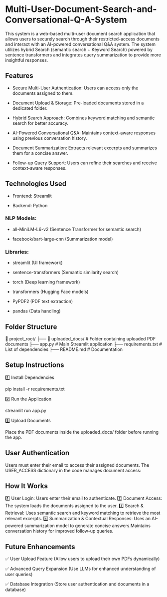 # **Multi-User-Document-Search-and-Conversational-Q-A-System**
This system is a web-based multi-user document search application that allows users to securely search through their restricted-access documents and interact with an AI-powered conversational Q&A system. The system utilizes hybrid Search (semantic search + Keyword Search) powered by sentence transformers and integrates query summarization to provide more insightful responses.

## **Features**

* Secure Multi-User Authentication: Users can access only the documents assigned to them.

* Document Upload & Storage: Pre-loaded documents stored in a dedicated folder.

* Hybrid Search Approach: Combines keyword matching and semantic search for better accuracy.

* AI-Powered Conversational Q&A: Maintains context-aware responses using previous conversation history.

* Document Summarization: Extracts relevant excerpts and summarizes them for a concise answer.

* Follow-up Query Support: Users can refine their searches and receive context-aware responses.

## **Technologies Used**

+ Frontend: Streamlit

+ Backend: Python

###  NLP Models:

- all-MiniLM-L6-v2 (Sentence Transformer for semantic search)

- facebook/bart-large-cnn (Summarization model)


### Libraries:

* streamlit (UI framework)

* sentence-transformers (Semantic similarity search)

* torch (Deep learning framework)

* transformers (Hugging Face models)

* PyPDF2 (PDF text extraction)

* pandas (Data handling)

## **Folder Structure**

📂 project_root/
 ├── 📂 uploaded_docs/      # Folder containing uploaded PDF documents
 ├── app.py                # Main Streamlit application
 ├── requirements.txt      # List of dependencies
 ├── README.md             # Documentation
 

## **Setup Instructions**
1️⃣ Install Dependencies

pip install -r requirements.txt

2️⃣ Run the Application

streamlit run app.py

3️⃣ Upload Documents

Place the PDF documents inside the uploaded_docs/ folder before running the app.

## **User Authentication**

Users must enter their email to access their assigned documents. The USER_ACCESS dictionary in the code manages document access:

## **How It Works**

1️⃣ User Login: Users enter their email to authenticate.
2️⃣ Document Access: The system loads the documents assigned to the user.
3️⃣ Search & Retrieval: Uses semantic search and keyword matching to retrieve the most relevant excerpts.
4️⃣ Summarization & Contextual Responses: Uses an AI-powered summarization model to generate concise answers.Maintains conversation history for improved follow-up queries.

## **Future Enhancements**

✅ User Upload Feature (Allow users to upload their own PDFs dynamically)

✅ Advanced Query Expansion (Use LLMs for enhanced understanding of user queries)

✅ Database Integration (Store user authentication and documents in a database)
 

